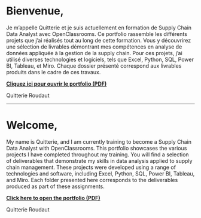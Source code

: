# Bienvenue,

Je m’appelle Quitterie et je suis actuellement en formation de Supply Chain Data Analyst avec OpenClassrooms.
Ce portfolio rassemble les différents projets que j’ai réalisés tout au long de cette formation.
Vous y découvrirez une sélection de livrables démontrant mes compétences en analyse de données appliquée à la gestion de la supply chain.
Pour ces projets, j’ai utilisé diverses technologies et logiciels, tels que Excel, Python, SQL, Power BI, Tableau, et Miro.
Chaque dossier présenté correspond aux livrables produits dans le cadre de ces travaux.

[**Cliquez ici pour ouvrir le portfolio (PDF)**](https://github.com/RoudautQ/Aeroworld-/raw/main/Roudaut_Quitterie_Portfolio_062025.pdf)

Quitterie Roudaut

----------------------------------------------------------------------------------------------------------------------------------------

# Welcome,

My name is Quitterie, and I am currently training to become a Supply Chain Data Analyst with OpenClassrooms.
This portfolio showcases the various projects I have completed throughout my training.
You will find a selection of deliverables that demonstrate my skills in data analysis applied to supply chain management.
These projects were developed using a range of technologies and software, including Excel, Python, SQL, Power BI, Tableau, and Miro.
Each folder presented here corresponds to the deliverables produced as part of these assignments.

[**Click here to open the portfolio (PDF)**](https://github.com/RoudautQ/Aeroworld-/raw/main/Roudaut_Quitterie_Portfolio_062025.pdf)

Quitterie Roudaut
